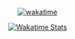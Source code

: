 <div align='center'>
  
  [![wakatime](https://wakatime.com/badge/user/f33a7358-0d14-4a5b-a2ef-6d9441ec1f2d.svg)](https://wakatime.com/@wwangwe)

  [![Wakatime Stats](https://wakatime.com/share/@wwangwe/1b7865ad-f373-47d3-b079-dee302347d7e.svg)](https://wakatime.com/@wwangwe)
  
</div>
